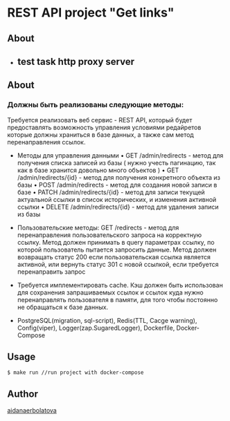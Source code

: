 # REST API project "Get links"

## About
- ## test task http proxy server

## About
### Должны быть реализованы следующие методы:

Требуется реализовать веб сервис - REST API, который будет предоставлять возможность управления условиями редайретов которые должны храниться в базе данных, а также сам метод перенаправления ссылок.

- Методы для управления данными
•	GET /admin/redirects - метод для получения списка записей из базы ( нужно учесть пагинацию, так как в базе хранится довольно много объектов )
•	GET /admin/redirects/{id} - метод для получения конкретного объекта из базы
•	POST /admin/redirects - метод для создания новой записи в базе
•	PATCH /admin/redirects/{id} - метод для записи текущей актуальной ссылки в список исторических, и изменения активной ссылки
•	DELETE /admin/redirects/{id} - метод для удаления записи из базы
	

- Пользовательские методы:
GET /redirects - метод для перенаправления пользовательского запроса на корректную ссылку. Метод должен принимать в query параметрах ссылку, по которой пользователь пытается запросить данные. Метод должен возвращать статус 200 если пользовательская ссылка является активной, или вернуть статус 301 с новой ссылкой, если требуется перенаправить запрос


- Требуется имплементировать cache. Кэш должен быть использован для сохранения запрашиваемых ссылок и ссылок куда нужно перенаправлять пользователя в памяти, для того чтобы постоянно не обращаться к базе данных.


- PostgreSQL(migration, sql-script), Redis(TTL, Cacge warning), Config(viper), Logger(zap.SugaredLogger), Dockerfile, Docker-Compose

## Usage
```
$ make run //run project with docker-compose
```

## Author

[aidanaerbolatova](https://github.com/aidanaerbolatova)
